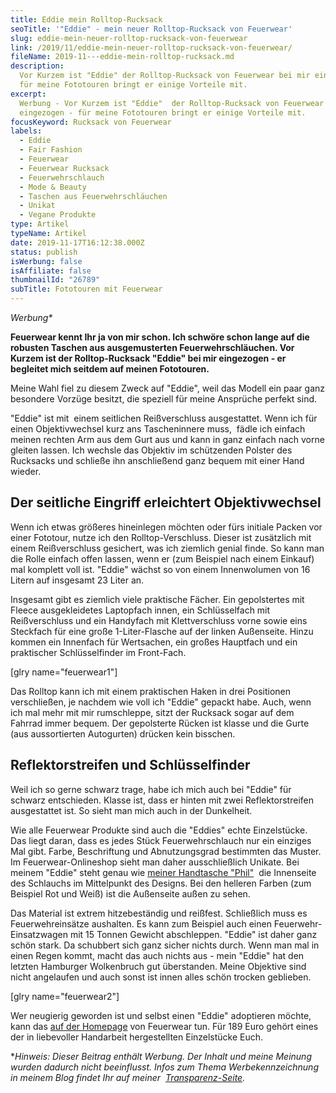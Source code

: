 ```yaml
---
title: Eddie mein Rolltop-Rucksack
seoTitle: '"Eddie" - mein neuer Rolltop-Rucksack von Feuerwear'
slug: eddie-mein-neuer-rolltop-rucksack-von-feuerwear
link: /2019/11/eddie-mein-neuer-rolltop-rucksack-von-feuerwear/
fileName: 2019-11---eddie-mein-rolltop-rucksack.md
description:
  Vor Kurzem ist "Eddie" der Rolltop-Rucksack von Feuerwear bei mir eingezogen -
  für meine Fototouren bringt er einige Vorteile mit.
excerpt:
  Werbung - Vor Kurzem ist "Eddie"  der Rolltop-Rucksack von Feuerwear bei mir
  eingezogen - für meine Fototouren bringt er einige Vorteile mit.
focusKeyword: Rucksack von Feuerwear
labels:
  - Eddie
  - Fair Fashion
  - Feuerwear
  - Feuerwear Rucksack
  - Feuerwehrschlauch
  - Mode & Beauty
  - Taschen aus Feuerwehrschläuchen
  - Unikat
  - Vegane Produkte
type: Artikel
typeName: Artikel
date: 2019-11-17T16:12:38.000Z
status: publish
isWerbung: false
isAffiliate: false
thumbnailId: "26789"
subTitle: Fototouren mit Feuerwear
---
```


<em>Werbung\*</em>

<strong>Feuerwear kennt Ihr ja von mir schon. Ich schwöre schon lange auf die
robusten Taschen aus ausgemusterten Feuerwehrschläuchen. Vor Kurzem ist der
Rolltop-Rucksack "Eddie" bei mir eingezogen - er begleitet mich seitdem auf
meinen Fototouren.</strong>

Meine Wahl fiel zu diesem Zweck auf "Eddie", weil das Modell ein paar ganz
besondere Vorzüge besitzt, die speziell für meine Ansprüche perfekt sind.

"Eddie" ist mit  einem seitlichen Reißverschluss ausgestattet. Wenn ich für
einen Objektivwechsel kurz ans Tascheninnere muss,  fädle ich einfach meinen
rechten Arm aus dem Gurt aus und kann in ganz einfach nach vorne gleiten lassen.
Ich wechsle das Objektiv im schützenden Polster des Rucksacks und schließe ihn
anschließend ganz bequem mit einer Hand wieder.

## Der seitliche Eingriff erleichtert Objektivwechsel

Wenn ich etwas größeres hineinlegen möchten oder fürs initiale Packen vor einer
Fototour, nutze ich den Rolltop-Verschluss. Dieser ist zusätzlich mit einem
Reißverschluss gesichert, was ich ziemlich genial finde. So kann man die Rolle
einfach offen lassen, wenn er (zum Beispiel nach einem Einkauf) mal komplett
voll ist. "Eddie" wächst so von einem Innenwolumen von 16 Litern auf insgesamt
23 Liter an.

Insgesamt gibt es ziemlich viele praktische Fächer. Ein gepolstertes mit Fleece
ausgekleidetes Laptopfach innen, ein Schlüsselfach mit Reißverschluss und ein
Handyfach mit Klettverschluss vorne sowie eins Steckfach für eine große
1-Liter-Flasche auf der linken Außenseite. Hinzu kommen ein Innenfach für
Wertsachen, ein großes Hauptfach und ein praktischer Schlüsselfinder im
Front-Fach.

[glry name="feuerwear1"]

Das Rolltop kann ich mit einem praktischen Haken in drei Positionen
verschließen, je nachdem wie voll ich "Eddie" gepackt habe. Auch, wenn ich mal
mehr mit mir rumschleppe, sitzt der Rucksack sogar auf dem Fahrrad immer bequem.
Der gepolsterte Rücken ist klasse und die Gurte (aus aussortierten Autogurten)
drücken kein bisschen.

## Reflektorstreifen und Schlüsselfinder

Weil ich so gerne schwarz trage, habe ich mich auch bei "Eddie" für schwarz
entschieden. Klasse ist, dass er hinten mit zwei Reflektorstreifen ausgestattet
ist. So sieht man mich auch in der Dunkelheit.

Wie alle Feuerwear Produkte sind auch die "Eddies" echte Einzelstücke. Das liegt
daran, dass es jedes Stück Feuerwehrschlauch nur ein einziges Mal gibt. Farbe,
Beschriftung und Abnutzungsgrad bestimmten das Muster. Im Feuerwear-Onlineshop
sieht man daher ausschließlich Unikate. Bei meinem "Eddie" steht genau wie
[meiner Handtasche "Phil"](/2019/09/feuerwear-feminine-kollektion/)  die
Innenseite des Schlauchs im Mittelpunkt des Designs. Bei den helleren Farben
(zum Beispiel Rot und Weiß) ist die Außenseite außen zu sehen.

Das Material ist extrem hitzebeständig und reißfest. Schließlich muss es
Feuerwehreinsätze aushalten. Es kann zum Beispiel auch einen
Feuerwehr-Einsatzwagen mit 15 Tonnen Gewicht abschleppen. "Eddie" ist daher ganz
schön stark. Da schubbert sich ganz sicher nichts durch. Wenn man mal in einen
Regen kommt, macht das auch nichts aus - mein "Eddie" hat den letzten Hamburger
Wolkenbruch gut überstanden. Meine Objektive sind nicht angelaufen und auch
sonst ist innen alles schön trocken geblieben.

[glry name="feuerwear2"]

Wer neugierig geworden ist und selbst einen "Eddie" adoptieren möchte, kann das
[auf der Homepage](https://www.feuerwear.de/rucksaecke-aus-feuerwehrschlauch/rolltop-rucksack-eddie)
von Feuerwear tun. Für 189 Euro gehört eines der in liebevoller Handarbeit
hergestellten Einzelstücke Euch.

\*<em>Hinweis: Dieser Beitrag enthält Werbung. Der Inhalt und meine Meinung
wurden dadurch nicht beeinflusst. Infos zum Thema Werbekennzeichnung in meinem
Blog findet Ihr auf meiner  [Transparenz-Seite](/werbung/). </em>
